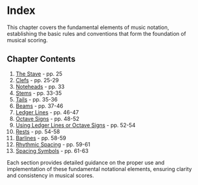 # Index

This chapter covers the fundamental elements of music notation, establishing the basic rules and conventions that form the foundation of musical scoring.

## Chapter Contents

1. [The Stave](./the-stave.md) - pp. 25
2. [Clefs](./clefs.md) - pp. 25-29
3. [Noteheads](./noteheads.md) - pp. 33
4. [Stems](./stems.md) - pp. 33-35
5. [Tails](./tails.md) - pp. 35-36
6. [Beams](./beams.md) - pp. 37-46
7. [Ledger Lines](./ledger-lines.md) - pp. 46-47
8. [Octave Signs](./octave-signs.md) - pp. 48-52
9. [Using Ledger Lines or Octave Signs](./using-ledger-lines-or-octave-signs.md) - pp. 52-54
10. [Rests](./rests.md) - pp. 54-58
11. [Barlines](./barlines.md) - pp. 58-59
12. [Rhythmic Spacing](./rhythmic-spacing.md) - pp. 59-61
13. [Spacing Symbols](./spacing-symbols.md) - pp. 61-63

Each section provides detailed guidance on the proper use and implementation of these fundamental notational elements, ensuring clarity and consistency in musical scores. 